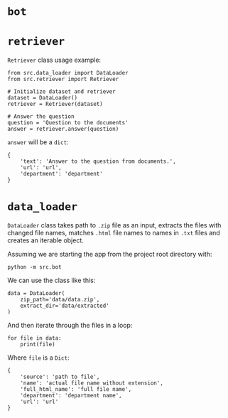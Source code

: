 # `bot`

# `retriever`

`Retriever` class usage example:
```
from src.data_loader import DataLoader
from src.retriever import Retriever

# Initialize dataset and retriever
dataset = DataLoader()
retriever = Retriever(dataset)

# Answer the question
question = 'Question to the documents'
answer = retriever.answer(question)
```
`answer` will be a `dict`:
```
{
    'text': 'Answer to the question from documents.',
    'url': 'url',
    'department': 'department'
}
```

# `data_loader`

`DataLoader` class takes path to `.zip` file as an input, extracts the files with changed file names, matches `.html` file names to names in `.txt` files and creates an iterable object.

Assuming we are starting the app from the project root directory with:
```
python -m src.bot
```
We can use the class like this:
```
data = DataLoader(
    zip_path='data/data.zip',
    extract_dir='data/extracted'
)
```
And then iterate through the files in a loop:
```
for file in data:
    print(file)
```
Where `file` is a `Dict`:
```
{
    'source': 'path to file',
    'name': 'actual file name without extension',
    'full_html_name': 'full file name',
    'department': 'department name',
    'url': 'url'
}
```
